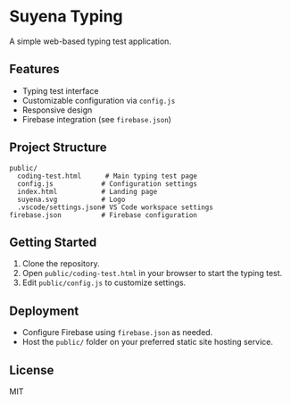 # Suyena Typing

A simple web-based typing test application.

## Features
- Typing test interface
- Customizable configuration via `config.js`
- Responsive design
- Firebase integration (see `firebase.json`)

## Project Structure
```
public/
  coding-test.html      # Main typing test page
  config.js            # Configuration settings
  index.html           # Landing page
  suyena.svg           # Logo
  .vscode/settings.json# VS Code workspace settings
firebase.json          # Firebase configuration
```

## Getting Started
1. Clone the repository.
2. Open `public/coding-test.html` in your browser to start the typing test.
3. Edit `public/config.js` to customize settings.

## Deployment
- Configure Firebase using `firebase.json` as needed.
- Host the `public/` folder on your preferred static site hosting service.

## License
MIT
